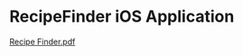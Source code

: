 # RecipeFinder iOS Application


[Recipe Finder.pdf](https://github.com/user-attachments/files/18813557/Recipe.Finder.pdf)
